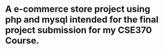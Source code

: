 # A e-commerce store project using php and mysql intended for the final project submission for my CSE370 Course. 